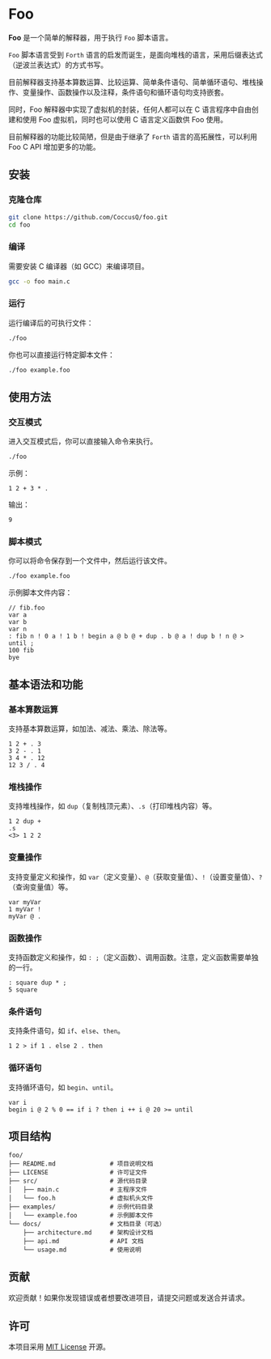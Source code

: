 # Foo

**Foo** 是一个简单的解释器，用于执行 `Foo` 脚本语言。

`Foo` 脚本语言受到 `Forth` 语言的启发而诞生，是面向堆栈的语言，采用后缀表达式（逆波兰表达式）的方式书写。

目前解释器支持基本算数运算、比较运算、简单条件语句、简单循环语句、堆栈操作、变量操作、函数操作以及注释，条件语句和循环语句均支持嵌套。

同时，Foo 解释器中实现了虚拟机的封装，任何人都可以在 C 语言程序中自由创建和使用 Foo 虚拟机，同时也可以使用 C 语言定义函数供 Foo 使用。

目前解释器的功能比较简陋，但是由于继承了 `Forth` 语言的高拓展性，可以利用 Foo C API 增加更多的功能。

## 安装

### 克隆仓库

```bash
git clone https://github.com/CoccusQ/foo.git
cd foo
```

### 编译

需要安装 C 编译器（如 GCC）来编译项目。

```bash
gcc -o foo main.c
```

### 运行

运行编译后的可执行文件：

```bash
./foo
```

你也可以直接运行特定脚本文件：

```bash
./foo example.foo
```

## 使用方法

### 交互模式

进入交互模式后，你可以直接输入命令来执行。

```bash
./foo
```

示例：

```
1 2 + 3 * .
```

输出：

```
9
```

### 脚本模式

你可以将命令保存到一个文件中，然后运行该文件。

```bash
./foo example.foo
```

示例脚本文件内容：

```
// fib.foo
var a
var b
var n
: fib n ! 0 a ! 1 b ! begin a @ b @ + dup . b @ a ! dup b ! n @ > until ;
100 fib
bye
```

## 基本语法和功能

### 基本算数运算

支持基本算数运算，如加法、减法、乘法、除法等。

```
1 2 + . 3
3 2 - . 1
3 4 * . 12
12 3 / . 4
```

### 堆栈操作

支持堆栈操作，如 `dup`（复制栈顶元素）、`.s`（打印堆栈内容）等。

```
1 2 dup + 
.s 
<3> 1 2 2
```

### 变量操作

支持变量定义和操作，如 `var`（定义变量）、`@`（获取变量值）、`!`（设置变量值）、`?`（查询变量值）等。

```
var myVar
1 myVar !
myVar @ .
```

### 函数操作

支持函数定义和操作，如 `: ;`（定义函数）、调用函数。注意，定义函数需要单独的一行。

```
: square dup * ;
5 square
```

### 条件语句

支持条件语句，如 `if`、`else`、`then`。

```
1 2 > if 1 . else 2 . then
```

### 循环语句

支持循环语句，如 `begin`、`until`。

```
var i
begin i @ 2 % 0 == if i ? then i ++ i @ 20 >= until
```

## 项目结构

```
foo/
├── README.md               # 项目说明文档
├── LICENSE                 # 许可证文件
├── src/                    # 源代码目录
│   ├── main.c              # 主程序文件
│   └── foo.h               # 虚拟机头文件
├── examples/               # 示例代码目录
│   └── example.foo         # 示例脚本文件
└── docs/                   # 文档目录（可选）
    ├── architecture.md     # 架构设计文档
    ├── api.md              # API 文档
    └── usage.md            # 使用说明
```

## 贡献

欢迎贡献！如果你发现错误或者想要改进项目，请提交问题或发送合并请求。

## 许可

本项目采用 [MIT License](LICENSE) 开源。
```